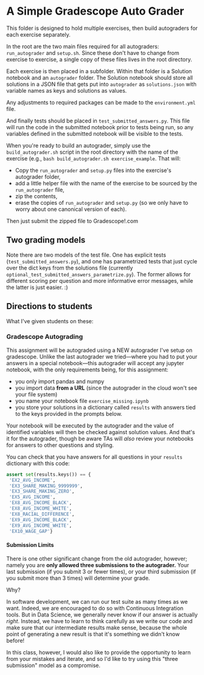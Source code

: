 # A Simple Gradescope Auto Grader

This folder is designed to hold multiple exercises, then build autograders for each exercise separately. 

In the root are the two main files required for all autograders: `run_autograder` and `setup.sh`. Since these don't have to change from exercise to exercise, a single copy of these files lives in the root directory.

Each exercise is then placed in a subfolder. Within that folder is a Solution notebook and an `autograder` folder. The Solution notebook should store all solutions in a JSON file that gets put into `autograder` as `solutions.json` with variable names as keys and solutions as values.

Any adjustments to required packages can be made to the `environment.yml` file.

And finally tests should be placed in `test_submitted_answers.py`. This file will run the code in the submitted notebook prior to tests being run, so any variables defined in the submitted notebook will be visible to the tests.

When you're ready to build an autograder, simply use the `build_autograder.sh` script in the root directory with the name of the exercise (e.g., `bash build_autograder.sh exercise_example`. That will:

- Copy the `run_autograder` and `setup.py` files into the exercise's autograder folder, 
- add a little helper file with the name of the exercise to be sourced by the `run_autograder` file, 
- zip the contents,
- erase the copies of `run_autograder` and `setup.py` (so we only have to worry about one canonical version of each).

Then just submit the zipped file to Gradescope!.com

## Two grading models 

Note there are two models of the test file. One has explicit tests (`test_submitted_answers.py`), and one has parametrized tests that just cycle over the dict keys from the solutions file (currently `optional_test_submitted_answers_parametrize.py`). The former allows for different scoring per question and more informative error messages, while the latter is just easier. :)

## Directions to students

What I've given students on these:

### Gradescope Autograding

This assignment will be autograded using a NEW autograder I've setup on gradescope. Unlike the last autograder we tried—where you had to put your answers in a special notebook—this autograder will accept any jupyter notebook, with the only requirements being, for this assignment: 

- you only import pandas and numpy
- you import data **from a URL** (since the autograder in the cloud won't see your file system)
- you name your notebook file `exercise_missing.ipynb`
- you store your solutions in a dictionary called `results` with answers tied to the keys provided in the prompts below.

Your notebook will be executed by the autograder and the value of identified variables will then be checked against solution values. And that's it for the autograder, though be aware TAs will _also_ review your notebooks for answers to other questions and styling.

You can check that you have answers for all questions in your `results` dictionary with this code:

```python
assert set(results.keys()) == {
 'EX2_AVG_INCOME',
 'EX3_SHARE_MAKING_9999999',
 'EX3_SHARE_MAKING_ZERO',
 'EX5_AVG_INCOME',
 'EX8_AVG_INCOME_BLACK',
 'EX8_AVG_INCOME_WHITE',
 'EX8_RACIAL_DIFFERENCE',
 'EX9_AVG_INCOME_BLACK',
 'EX9_AVG_INCOME_WHITE',
 'EX10_WAGE_GAP'}
 ```

#### Submission Limits

There is one other significant change from the old autograder, however; namely you are **only allowed three submissions to the autograder.** Your last submission (if you submit 3 or fewer times), or your third submission (if you submit more than 3 times) will determine your grade. 

Why?

In software development, we can run our test suite as many times as we want. Indeed, we are encouraged to do so with Continuous Integration tools. But in Data Science, we generally never know if our answer is actually *right*. Instead, we have to learn to think carefully as we write our code and make sure that our intermediate results make sense, because the whole point of generating a new result is that it's something we didn't know before!

In this class, however, I would also like to provide the opportunity to learn from your mistakes and iterate, and so I'd like to try using this "three submission" model as a compromise.
